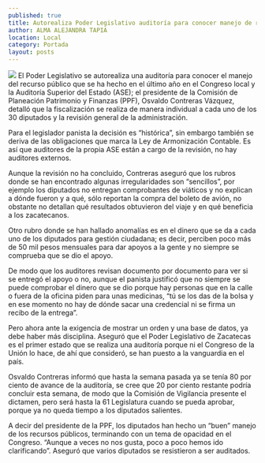```yaml
---
published: true
title: Autorealiza Poder Legislativo auditoría para conocer manejo de recurso público
author: ALMA ALEJANDRA TAPIA
location: Local
category: Portada
layout: posts
---
```


![](http://i.imgur.com/9ocxjR4m.jpg)
El Poder Legislativo se autorealiza una auditoría para conocer el manejo del recurso público que se ha hecho en el último año en el Congreso local y la Auditoría Superior del Estado (ASE); el presidente de la Comisión de Planeación Patrimonio y Finanzas (PPF), Osvaldo Contreras Vázquez, detalló que la fiscalización se realiza de manera individual a cada uno de los 30 diputados  y la revisión general de la administración.

Para el legislador panista la decisión es “histórica”, sin embargo también se deriva de las obligaciones que marca la Ley de Armonización Contable. Es así que auditores de la propia ASE están a cargo de la revisión, no hay auditores externos. 

Aunque la revisión no ha concluido, Contreras aseguró que los rubros donde se han encontrado algunas irregularidades son “sencillos”, por ejemplo los diputados no entregan comprobantes de viáticos y no explican a dónde fueron y a qué, sólo reportan la compra del boleto de avión, no obstante no detallan qué resultados obtuvieron del viaje y en qué beneficia a los zacatecanos.

Otro rubro donde se han hallado anomalías es en el dinero que se da a cada uno de los diputados para gestión ciudadana; es decir, perciben poco más de 50 mil pesos mensuales para dar apoyos a la gente y no siempre se comprueba que se dio el apoyo.

De modo que los auditores revisan documento por documento para ver si se entregó el apoyo o no, aunque el panista justificó que no siempre se puede comprobar el dinero que se dio porque  hay personas que en la calle o fuera de la oficina piden para unas medicinas, “tú se los das de la bolsa y en ese momento no hay de dónde sacar una credencial ni se firma un recibo de la entrega”.

Pero ahora ante la exigencia de mostrar un orden y una base de datos, ya debe haber más disciplina. Aseguró que el Poder Legislativo de Zacatecas es el primer estado que se realiza una auditoría porque ni el Congreso de la Unión lo hace, de ahí que consideró, se han puesto a la  vanguardia en el país. 

Osvaldo Contreras informó que hasta la semana pasada ya se tenía 80 por ciento de avance de la auditoría, se cree que 20 por ciento restante podría concluir esta semana, de modo que la Comisión de Vigilancia presente el dictamen, pero será hasta la 61 Legislatura cuando se pueda aprobar, porque ya no queda tiempo a los diputados salientes. 

A decir del presidente de la PPF, los diputados han hecho un “buen” manejo de los recursos públicos, terminando con un tema de opacidad en el Congreso. “Aunque a veces no nos gusta, poco a poco hemos ido clarificando”. Aseguró que varios diputados se resistieron a ser auditados.
